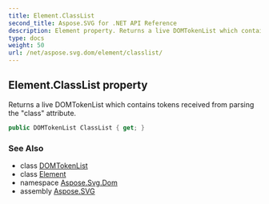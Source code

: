 ```yaml
---
title: Element.ClassList
second_title: Aspose.SVG for .NET API Reference
description: Element property. Returns a live DOMTokenList which contains tokens received from parsing the class attribute
type: docs
weight: 50
url: /net/aspose.svg.dom/element/classlist/
---
```

## Element.ClassList property

Returns a live DOMTokenList which contains tokens received from parsing the "class" attribute.

```csharp
public DOMTokenList ClassList { get; }
```

### See Also

* class [DOMTokenList](../../../aspose.svg.collections/domtokenlist/)
* class [Element](../)
* namespace [Aspose.Svg.Dom](../../../aspose.svg.dom/)
* assembly [Aspose.SVG](../../../)
